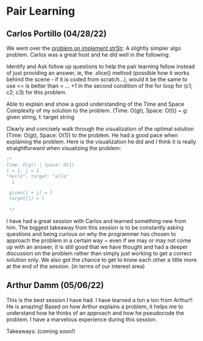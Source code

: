 # Pair Learning 

## Carlos Portillo (04/28/22)
We went over the [problem on implement strStr](https://github.com/ngl4/formation_journey/blob/main/AlgoMarathon/Strings/Pair%20Learning/implementStrstrwCarlos.js). A slightly simpler algo problem. Carlos was a great host and he did well in the following:

Identify and Ask follow up questions to help the pair learning fellow instead of just providing an answer, ie, the .slice() method (possible how it works behind the scene - if it is coded from scratch...), would it be the same to use <= is better than = ... +1 in the second condition of the for loop for (c1; c2; c3) for this problem.

Able to explain and show a good understanding of the Time and Space Complexity of my solution to the problem. (Time: O(gt), Space: O(t)) ~ g: given string, t: target string

Clearly and concisely walk through the visualization of the optimal solution (Time: O(gt), Space: O(1)) to the problem. He had a good pace when explaining the problem. Here is the visualization he did and I think it is really straightforward when visualizing the problem:

```js
/*
Time: O(gt) | Space: O(1)
i = 1, j = 1
"hello", target: "ello"
  i

 given[i + j] = l
 target[j] = l

 */
 ```

I have had a great session with Carlos and learned something new from him. The biggest takeaway from this session is to be constantly asking questions and being curious on why the programmer has chosen to approach the problem in a certain way ~ even if we may or may not come up with an answer, it is still good that we have thought and had a deeper discussion on the problem rather than simply just working to get a correct solution only. We also got the chance to get to know each other a little more at the end of the session. (in terms of our interest area)


## Arthur Damm (05/06/22)
This is the best session I have had. I have learned a ton a ton from Arthur!! He is amazing! Based on how Arthur explains a problem, it helps me to understand how he thinks of an approach and how he pseudocode the problem. I have a marvelous experience during this session. 

Takeaways: (coming soon!)

